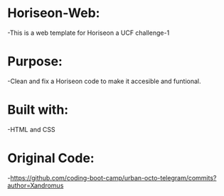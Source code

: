 # Horiseon-Web:
-This is a web template for Horiseon a UCF challenge-1
# Purpose:
-Clean and fix a Horiseon code to make it accesible and funtional.
# Built with:
-HTML and CSS
# Original Code:
-https://github.com/coding-boot-camp/urban-octo-telegram/commits?author=Xandromus
